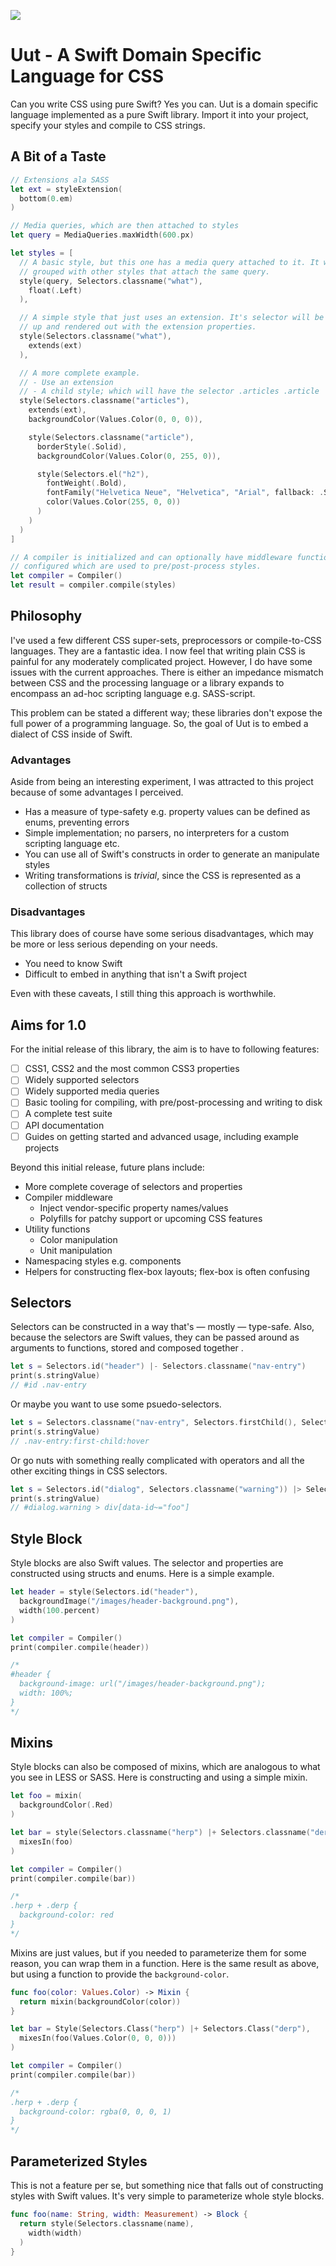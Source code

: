 ![](logo.svg)

# Uut - A Swift Domain Specific Language for CSS

Can you write CSS using pure Swift? Yes you can. Uut is a domain specific language implemented as a pure Swift library. Import it into your project, specify your styles and compile to CSS strings.

## A Bit of a Taste

```swift
// Extensions ala SASS
let ext = styleExtension(
  bottom(0.em)
)

// Media queries, which are then attached to styles
let query = MediaQueries.maxWidth(600.px)

let styles = [
  // A basic style, but this one has a media query attached to it. It will be
  // grouped with other styles that attach the same query.
  style(query, Selectors.classname("what"),
    float(.Left)
  ),

  // A simple style that just uses an extension. It's selector will be hoisted
  // up and rendered out with the extension properties.
  style(Selectors.classname("what"),
    extends(ext)
  ),

  // A more complete example.
  // - Use an extension
  // - A child style; which will have the selector .articles .article
  style(Selectors.classname("articles"),
    extends(ext),
    backgroundColor(Values.Color(0, 0, 0)),

    style(Selectors.classname("article"),
      borderStyle(.Solid),
      backgroundColor(Values.Color(0, 255, 0)),

      style(Selectors.el("h2"),
        fontWeight(.Bold),
        fontFamily("Helvetica Neue", "Helvetica", "Arial", fallback: .SansSerif),
        color(Values.Color(255, 0, 0))
      )
    )
  )
]

// A compiler is initialized and can optionally have middleware functions
// configured which are used to pre/post-process styles.
let compiler = Compiler()
let result = compiler.compile(styles)
```
## Philosophy

I've used a few different CSS super-sets, preprocessors or compile-to-CSS languages. They are a fantastic idea. I now feel that writing plain CSS is painful for any moderately complicated project. However, I do have some issues with the current approaches. There is either an impedance mismatch between CSS and the processing language or a library expands to encompass an ad-hoc scripting language e.g. SASS-script.

This problem can be stated a different way; these libraries don't expose the full power of a programming language. So, the goal of Uut is to embed a dialect of CSS inside of Swift.

### Advantages

Aside from being an interesting experiment, I was attracted to this project because of some advantages I perceived.

* Has a measure of type-safety e.g. property values can be defined as enums, preventing errors
* Simple implementation; no parsers, no interpreters for a custom scripting language etc.
* You can use all of Swift's constructs in order to generate an manipulate styles
* Writing transformations is _trivial_, since the CSS is represented as a collection of structs

### Disadvantages

This library does of course have some serious disadvantages, which may be more or less serious depending on your needs.

* You need to know Swift
* Difficult to embed in anything that isn't a Swift project

Even with these caveats, I still thing this approach is worthwhile.

## Aims for 1.0

For the initial release of this library, the aim is to have to following features:

* [ ] CSS1, CSS2 and the most common CSS3 properties
* [ ] Widely supported selectors
* [ ] Widely supported media queries
* [ ] Basic tooling for compiling, with pre/post-processing and writing to disk
* [ ] A complete test suite
* [ ] API documentation
* [ ] Guides on getting started and advanced usage, including example projects

Beyond this initial release, future plans include:

* More complete coverage of selectors and properties
* Compiler middleware
    * Inject vendor-specific property names/values
    * Polyfills for patchy support or upcoming CSS features
* Utility functions
    * Color manipulation
    * Unit manipulation
* Namespacing styles e.g. components
* Helpers for constructing flex-box layouts; flex-box is often confusing

## Selectors

Selectors can be constructed in a way that's — mostly — type-safe. Also, because the selectors are Swift values, they can be passed around as arguments to functions, stored and composed together .

```swift
let s = Selectors.id("header") |- Selectors.classname("nav-entry")
print(s.stringValue)
// #id .nav-entry
```

Or maybe you want to use some psuedo-selectors.

```swift
let s = Selectors.classname("nav-entry", Selectors.firstChild(), Selectors.hover())
print(s.stringValue)
// .nav-entry:first-child:hover
```

Or go nuts with something really complicated with operators and all the other exciting things in CSS selectors.

```swift
let s = Selectors.id("dialog", Selectors.classname("warning")) |> Selectors.el("div", Selectors.attrContains("data-id", "foo"))
print(s.stringValue)
// #dialog.warning > div[data-id~="foo"]
```

## Style Block

Style blocks are also Swift values. The selector and properties are constructed using structs and enums. Here is a simple example.

```swift
let header = style(Selectors.id("header"),
  backgroundImage("/images/header-background.png"),
  width(100.percent)
)

let compiler = Compiler()
print(compiler.compile(header))

/*
#header {
  background-image: url("/images/header-background.png");
  width: 100%;
}
*/
```

## Mixins

Style blocks can also be composed of mixins, which are analogous to what you see in LESS or SASS. Here is constructing and using a simple mixin.

```swift
let foo = mixin(
  backgroundColor(.Red)
)

let bar = style(Selectors.classname("herp") |+ Selectors.classname("derp"),
  mixesIn(foo)
)

let compiler = Compiler()
print(compiler.compile(bar))

/*
.herp + .derp {
  background-color: red
}
*/
```

Mixins are just values, but if you needed to parameterize them for some reason, you can wrap them in a function. Here is the same result as above, but using a function to provide the `background-color`.


```swift
func foo(color: Values.Color) -> Mixin {
  return mixin(backgroundColor(color))
}

let bar = Style(Selectors.Class("herp") |+ Selectors.Class("derp"),
  mixesIn(foo(Values.Color(0, 0, 0)))
)

let compiler = Compiler()
print(compiler.compile(bar))

/*
.herp + .derp {
  background-color: rgba(0, 0, 0, 1)
}
*/
```

## Parameterized Styles

This is not a feature per se, but something nice that falls out of constructing styles with Swift values. It's very simple to parameterize whole style blocks.

```swift
func foo(name: String, width: Measurement) -> Block {
  return style(Selectors.classname(name),
    width(width)
  )
}
```
